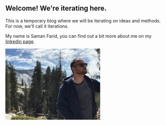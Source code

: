 
## Welcome! We're iterating here.
This is a temporary blog where we will be iterating on ideas and methods. For now, we'll call it iterations.

My name is Saman Farid, you can find out a bit more about me on my [linkedin page](https://www.linkedin.com/in/samanfarid/). 

![myface](images/saman.jpg)
